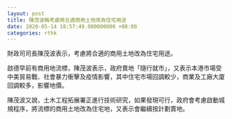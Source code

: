 ```yaml
---
layout: post
title: 陳茂波稱考慮將合適商用土地改為住宅用途
date: 2020-05-14 18:57:49.000000000 +08:00
categories: rthk
---
```


財政司司長陳茂波表示，考慮將合適的商用土地改為住宅用途。

啟德早前有商用地流標，陳茂波表示，政府賣地「隨行就市」，又表示本港市場受中美貿易戰、社會暴力衝擊及疫情影響，其中住宅市場回調較少，商業及工廠大廈回調較多，影響地價。

陳茂波又說，土木工程拓展署正進行技術研究，如果發現可行，政府會考慮啟動城規程序，將流標的商用土地改為住宅地，又表示會繼續按計劃賣地。
